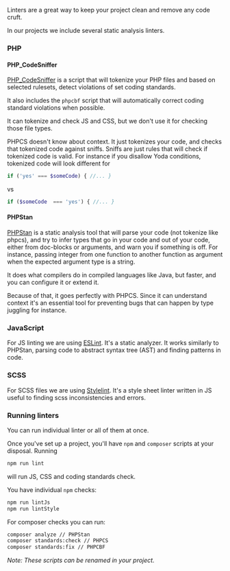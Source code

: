 Linters are a great way to keep your project clean and remove any code cruft.

In our projects we include several static analysis linters.

### PHP

#### PHP_CodeSniffer

[PHP_CodeSniffer](https://github.com/squizlabs/PHP_CodeSniffer/) is a script that will tokenize your PHP files and based on selected rulesets, detect violations of set coding standards.

It also includes the `phpcbf` script that will automatically correct coding standard violations when possible.

It can tokenize and check JS and CSS, but we don't use it for checking those file types.

PHPCS doesn't know about context. It just tokenizes your code, and checks that tokenized code against sniffs. Sniffs are just rules that will check if tokenized code is valid. For instance if you disallow Yoda conditions, tokenized code will look different for

```php
if ('yes' === $someCode) { //... }
```

vs

```php
if ($someCode  === 'yes') { //... }
```

#### PHPStan

[PHPStan](https://phpstan.org) is a static analysis tool that will parse your code (not tokenize like phpcs), and try to infer types that go in your code and out of your code, either from doc-blocks or arguments, and warn you if something is off. For instance, passing integer from one function to another function as argument when the expected argument type is a string.

It does what compilers do in compiled languages like Java, but faster, and you can configure it or extend it.

Because of that, it goes perfectly with PHPCS. Since it can understand context it's an essential tool for preventing bugs that can happen by type juggling for instance.

### JavaScript

For JS linting we are using [ESLint](https://eslint.org/). It's a static analyzer. It works similarly to PHPStan, parsing code to abstract syntax tree (AST) and finding patterns in code.

### SCSS

For SCSS files we are using [Stylelint](https://stylelint.io/).
It's a style sheet linter written in JS useful to finding scss inconsistencies and errors.

### Running linters

You can run individual linter or all of them at once.

Once you've set up a project, you'll have `npm` and `composer` scripts at your disposal. Running

```bash
npm run lint
```
will run JS, CSS and coding standards check.

You have individual `npm` checks:

```bash
npm run lintJs
npm run lintStyle
```

For composer checks you can run:

```bash
composer analyze // PHPStan
composer standards:check // PHPCS
composer standards:fix // PHPCBF
```

_Note: These scripts can be renamed in your project._

